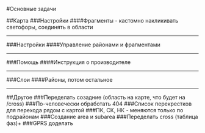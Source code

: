 #Основные задачи

##Карта
###Настройки
####Фрагменты - кастомно накликивать светофоры, соединять в области
___
###Настройки
####Управление районами и фрагментами
___
###Помощь
####Инструкция о производителе
___
###Слои
####Районы, потом остальное
___
##Другое
###Переделать созадние (область на карте, что будет на /cross)
###По-человечески обработать 404
###Список перекрестков для перехода рядом с картой
###ПК, СК, НК - меняются только по подрайонам
###Создание area и subarea
###Переделать cross (таблица фаз)+
###GPRS доделать
